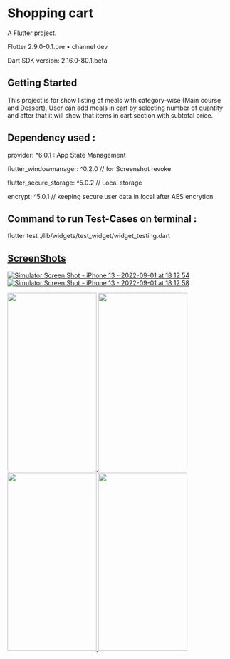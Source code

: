 # Shopping cart

A Flutter project.

Flutter 2.9.0-0.1.pre • channel dev

Dart SDK version: 2.16.0-80.1.beta 

## Getting Started

This project is for show listing of meals with category-wise (Main course and Dessert),
User can add meals in cart by selecting number of quantity and after that it will show that items in cart section with subtotal price.

## Dependency used :
  provider: ^6.0.1 : App State Management

  flutter_windowmanager: ^0.2.0 // for Screenshot revoke

  flutter_secure_storage: ^5.0.2 // Local storage

  encrypt: ^5.0.1  // keeping secure user data in local after AES encrytion

## Command to run Test-Cases on terminal :
  flutter test ./lib/widgets/test_widget/widget_testing.dart
  
  <a href="tabcorp://?adb_validation_sessionid=b8d14eb1-1545-4b17-a13a-44a48a7f4661/" target="link">


## ScreenShots
![Simulator Screen Shot - iPhone 13 - 2022-09-01 at 18 12 54](https://user-images.githubusercontent.com/33648294/187916537-19aa8639-9797-4ec9-960d-f9c2476c46be.png)
![Simulator Screen Shot - iPhone 13 - 2022-09-01 at 18 12 58](https://user-images.githubusercontent.com/33648294/187916561-5e1c7564-900a-4d44-aae9-aade85949056.png)


<img src="https://user-images.githubusercontent.com/33648294/149723182-9f10523a-9405-4c86-a265-36ce7995a364.png" width="200" height="400" />                                                
<img src="https://user-images.githubusercontent.com/33648294/149723188-b1312c93-afce-4fa3-8bea-06cac429600b.png" width="200" height="400" />

<img src="https://user-images.githubusercontent.com/33648294/149723197-94709437-9682-43e7-8e7c-bedf5aea6597.png" width="200" height="400" />                                                
<img src="https://user-images.githubusercontent.com/33648294/149723203-bd574632-9ab7-49d0-ab5a-6a72c7ec0be7.png" width="200" height="400" />







